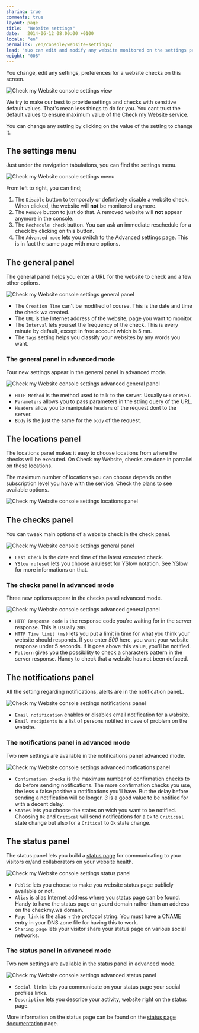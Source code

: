```yaml
---
sharing: true
comments: true
layout: page
title:  "Website settings"
date:   2014-06-12 08:00:00 +0100
locale: "en"
permalink: /en/console/website-settings/
lead: "Yuo can edit and modify any website monitored on the settings page, both in basic and advanced mode."
weight: "008"
---
```


You change, edit any settings, preferences for a website checks on this screen.

![Check my Website console settings view](/assets/img/fullsize/en/console/website-settings/settings.png)

We try to make our best to provide settings and checks with sensitive default values. That's mean less things to do for you. You cant trust the default values to ensure maximum value of the Check my Website service.

You can change any setting by clicking on the value of the setting to change it.

## The settings menu

Just under the navigation tabulations, you can find the settings menu.

![Check my Website console settings menu](/assets/img/fullsize/en/console/website-settings/settings-menu.png)

From left to right, you can find;

1. The `Disable` button to temporaly or defintively disable a website check. When clicked, the website will **not** be monitored anymore.
2. The `Remove` button to just do that. A removed website will **not** appear anymore in the console.
3. The `Rechedule check` button. You can ask an immediate reschedule for a check by clicking on this button.
4. The `Advanced mode` lets you switch to the Advanced settings page. This is in fact the same page with more options.

## The general panel

The general panel helps you enter a URL for the website to check and a few other options.

![Check my Website console settings general panel](/assets/img/fullsize/en/console/website-settings/general.png)

- The `Creation Time` can't be modified of course. This is the date and time the check wa created.
- The `URL` is the Internet address of the website, page you want to monitor.
- The `Interval` lets you set the frequency of the check. This is every minute by default, except in free account which is 5 mn.
- The `Tags` setting helps you classify your websites by any words you want.

### The general panel in advanced mode

Four new settings appear in the general panel in advanced mode.

![Check my Website console settings advanced general panel](/assets/img/fullsize/en/console/website-settings/advanced-general.png)

- `HTTP Method` is the method used to talk to the server. Usually `GET` or `POST`.
- `Parameters` allows you to pass parameters in the string query of the URL.
- `Headers` allow you to manipulate `headers` of the request dont to the server.
- `Body` is the just the same for the `body` of the request.

## The locations panel

The locations panel makes it easy to choose locations from where the checks will be executed. On Check my Website, checks are done in parrallel on these locations.

The maximum number of locations you can choose depends on the subscription level you have with the service. Check the [plans](/http://www.checkmy.ws/en/pricing/) to see available options.

![Check my Website console settings locations panel](/assets/img/fullsize/en/console/website-settings/locations.png)

## The checks panel

You can tweak main options of a website check in the check panel.

![Check my Website console settings general panel](/assets/img/fullsize/en/console/website-settings/checks.png)

- `Last Check` is the date and time of the latest executed check.
- `YSlow ruleset` lets you choose a ruleset for YSlow notation. See [YSlow](/en/console/website-yslow/) for more informations on that.

### The checks panel in advanced mode

Three new options appear in the checks panel advanced mode.

![Check my Website console settings advanced general panel](/assets/img/fullsize/en/console/website-settings/advanced-checks.png)

- `HTTP Response code` is the response code you're waiting for in the server response. This is usually `200`.
- `HTTP Time limit (ms)` lets you put a limit in time for what you think your website should responds. If you enter *500* here, you want your website response under 5 seconds. If it goes above this value, you'll be notified. 
- `Pattern` gives you the possibility to check a characters pattern in the server response. Handy to check that a website has not been defaced.

## The notifications panel

All the setting regarding notifications, alerts are in the notification paneL.

![Check my Website console settings notifications panel](/assets/img/fullsize/en/console/website-settings/notifications.png)

- `Email notification` enables or disables email notification for a wabsite.
- `Email recipients` is a list of persons notified in case of problem on the website.

### The notifications panel in advanced mode

Two new settings are available in the notifications panel advanced mode.

![Check my Website console settings advanced notfications panel](/assets/img/fullsize/en/console/website-settings/advanced-notifications.png)

- `Confirmation checks` is the maximum number of confirmation checks to do before sending notifications. The more confirmation checks you use, the less « false positive » notifications you'll have. But the delay before sending a notification will be longer. *3* is a good value to be notified for with a decent delay.
- `States` lets you choose the states on wich you want to be notified. Choosing `Ok` and `Critical` will send notifications for a `Ok` to `Criticial` state change but also for a `Critical` to `Ok` state change. 

## The status panel

The status panel lets you build a [status page](/en/console/website-status/) for communicating to your visitors or/and collaborators on your website health.

![Check my Website console settings status panel](/assets/img/fullsize/en/console/website-settings/status.png)

- `Public` lets you choose to make you website status page publicly available or not.
- `Alias` is alias Internet address where you status page can be found. Handy to have the status page on yourd domain rather than an address on the checkmy.ws domain.
- `Page link` is the alias + the protocol string. You must have a CNAME entry in your DNS zone file for having this to work.
- `Sharing page` lets your visitor share your status page on various social networks.

### The status panel in advanced mode

Two new settings are available in the status panel in advanced mode.

![Check my Website console settings advanced status panel](/assets/img/fullsize/en/console/website-settings/advanced-status.png)

- `Social links` lets you communicate on your status page your social profiles links.
- `Description` lets you describe your activity, website right on the status page.

More information on the status page can be found on the [status page documentation](/e,/console/website-status/) page.